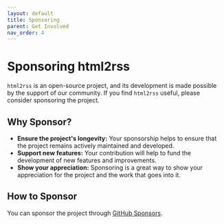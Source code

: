 ```yaml
---
layout: default
title: Sponsoring
parent: Get Involved
nav_order: 4
---
```


# Sponsoring html2rss

`html2rss` is an open-source project, and its development is made possible by the support of our community. If you find `html2rss` useful, please consider sponsoring the project.

## Why Sponsor?

- **Ensure the project's longevity:** Your sponsorship helps to ensure that the project remains actively maintained and developed.
- **Support new features:** Your contribution will help to fund the development of new features and improvements.
- **Show your appreciation:** Sponsoring is a great way to show your appreciation for the project and the work that goes into it.

## How to Sponsor

You can sponsor the project through [GitHub Sponsors](https://github.com/sponsors/gildesmarais).
